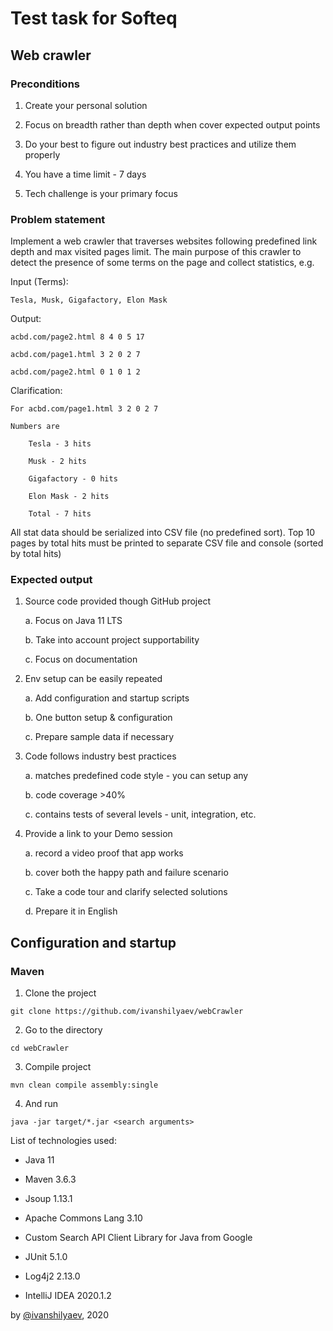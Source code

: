 ﻿
# Test task for Softeq

## Web crawler

### Preconditions

1.  Create your personal solution
    
2.  Focus on breadth rather than depth when cover expected output points
    
3.  Do your best to figure out industry best practices and utilize them properly
    
4.  You have a time limit - 7 days
    
5.  Tech challenge is your primary focus
    

### Problem statement

Implement a web crawler that traverses websites following predefined link depth and max visited pages limit. The main purpose of this crawler to detect the presence of some terms on the page and collect statistics, e.g.

Input (Terms): 
 
	Tesla, Musk, Gigafactory, Elon Mask

Output:  

	acbd.com/page2.html 8 4 0 5 17 

	acbd.com/page1.html 3 2 0 2 7

	acbd.com/page2.html 0 1 0 1 2

Clarification:  

	For acbd.com/page1.html 3 2 0 2 7 

	Numbers are

		Tesla - 3 hits  

		Musk - 2 hits 

		Gigafactory - 0 hits 
		
		Elon Mask - 2 hits
		
		Total - 7 hits

All stat data should be serialized into CSV file (no predefined sort). Top 10 pages by total hits must be printed to separate CSV file and console (sorted by total hits)

### Expected output

1.  Source code provided though GitHub project
    
    a.  Focus on Java 11 LTS
        
    b.  Take into account project supportability
        
    c.  Focus on documentation
        
2.  Env setup can be easily repeated
    
    a.  Add configuration and startup scripts
        
    b.  One button setup & configuration
       
	c. Prepare sample data if necessary

3.  Code follows industry best practices
    
    a. matches predefined code style - you can setup any

	b. code coverage >40%  
    
    c. contains tests of several levels - unit, integration, etc.
    
4.  Provide a link to your Demo session
    
    a.  record a video proof that app works
        
    b.  cover both the happy path and failure scenario
        
    c.  Take a code tour and clarify selected solutions
        
    d.  Prepare it in English

## Configuration and startup

### Maven

1. Clone the project
```
git clone https://github.com/ivanshilyaev/webCrawler
```

2. Go to the directory
```
cd webCrawler
```

3. Compile project
```
mvn clean compile assembly:single
```

4. And run
```
java -jar target/*.jar <search arguments>
```

List of technologies used:

 - Java 11
 
 - Maven 3.6.3
 
 - Jsoup 1.13.1

 - Apache Commons Lang 3.10

 - Custom Search API Client Library for Java from Google

 - JUnit 5.1.0

 - Log4j2 2.13.0

 - IntelliJ IDEA 2020.1.2

by [@ivanshilyaev](https://github.com/ivanshilyaev), 2020

